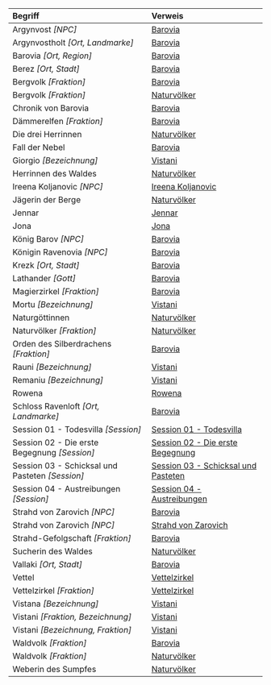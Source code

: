 | Begriff | Verweis |
|:------------|:----------------|
| Argynvost *[NPC]* | [Barovia](https://lolindhir.github.io/PnP/campaigns/strahd/locations/barovia) |
| Argynvostholt *[Ort, Landmarke]* | [Barovia](https://lolindhir.github.io/PnP/campaigns/strahd/locations/barovia) |
| Barovia *[Ort, Region]* | [Barovia](https://lolindhir.github.io/PnP/campaigns/strahd/locations/barovia) |
| Berez *[Ort, Stadt]* | [Barovia](https://lolindhir.github.io/PnP/campaigns/strahd/locations/barovia) |
| Bergvolk *[Fraktion]* | [Barovia](https://lolindhir.github.io/PnP/campaigns/strahd/locations/barovia) |
| Bergvolk *[Fraktion]* | [Naturvölker](https://lolindhir.github.io/PnP/campaigns/strahd/factions/naturvölker) |
| Chronik von Barovia | [Barovia](https://lolindhir.github.io/PnP/campaigns/strahd/locations/barovia) |
| Dämmerelfen *[Fraktion]* | [Barovia](https://lolindhir.github.io/PnP/campaigns/strahd/locations/barovia) |
| Die drei Herrinnen | [Naturvölker](https://lolindhir.github.io/PnP/campaigns/strahd/factions/naturvölker) |
| Fall der Nebel | [Barovia](https://lolindhir.github.io/PnP/campaigns/strahd/locations/barovia) |
| Giorgio *[Bezeichnung]* | [Vistani](https://lolindhir.github.io/PnP/campaigns/strahd/factions/vistani) |
| Herrinnen des Waldes | [Naturvölker](https://lolindhir.github.io/PnP/campaigns/strahd/factions/naturvölker) |
| Ireena Koljanovic *[NPC]* | [Ireena Koljanovic](https://lolindhir.github.io/PnP/campaigns/strahd/persons/npcs/ireena_koljanovic) |
| Jägerin der Berge | [Naturvölker](https://lolindhir.github.io/PnP/campaigns/strahd/factions/naturvölker) |
| Jennar | [Jennar](https://lolindhir.github.io/PnP/campaigns/strahd/persons/pcs/jennar_sunblessed) |
| Jona | [Jona](https://lolindhir.github.io/PnP/campaigns/strahd/persons/pcs/jona_halvarson) |
| König Barov *[NPC]* | [Barovia](https://lolindhir.github.io/PnP/campaigns/strahd/locations/barovia) |
| Königin Ravenovia *[NPC]* | [Barovia](https://lolindhir.github.io/PnP/campaigns/strahd/locations/barovia) |
| Krezk *[Ort, Stadt]* | [Barovia](https://lolindhir.github.io/PnP/campaigns/strahd/locations/barovia) |
| Lathander *[Gott]* | [Barovia](https://lolindhir.github.io/PnP/campaigns/strahd/locations/barovia) |
| Magierzirkel *[Fraktion]* | [Barovia](https://lolindhir.github.io/PnP/campaigns/strahd/locations/barovia) |
| Mortu *[Bezeichnung]* | [Vistani](https://lolindhir.github.io/PnP/campaigns/strahd/factions/vistani) |
| Naturgöttinnen | [Naturvölker](https://lolindhir.github.io/PnP/campaigns/strahd/factions/naturvölker) |
| Naturvölker *[Fraktion]* | [Naturvölker](https://lolindhir.github.io/PnP/campaigns/strahd/factions/naturvölker) |
| Orden des Silberdrachens *[Fraktion]* | [Barovia](https://lolindhir.github.io/PnP/campaigns/strahd/locations/barovia) |
| Rauni *[Bezeichnung]* | [Vistani](https://lolindhir.github.io/PnP/campaigns/strahd/factions/vistani) |
| Remaniu *[Bezeichnung]* | [Vistani](https://lolindhir.github.io/PnP/campaigns/strahd/factions/vistani) |
| Rowena | [Rowena](https://lolindhir.github.io/PnP/campaigns/strahd/persons/pcs/rowena) |
| Schloss Ravenloft *[Ort, Landmarke]* | [Barovia](https://lolindhir.github.io/PnP/campaigns/strahd/locations/barovia) |
| Session 01 - Todesvilla *[Session]* | [Session 01 - Todesvilla](https://lolindhir.github.io/PnP/campaigns/strahd/sessions/session001) |
| Session 02 - Die erste Begegnung *[Session]* | [Session 02 - Die erste Begegnung](https://lolindhir.github.io/PnP/campaigns/strahd/sessions/session002) |
| Session 03 - Schicksal und Pasteten *[Session]* | [Session 03 - Schicksal und Pasteten](https://lolindhir.github.io/PnP/campaigns/strahd/sessions/session003) |
| Session 04 - Austreibungen *[Session]* | [Session 04 - Austreibungen](https://lolindhir.github.io/PnP/campaigns/strahd/sessions/session004) |
| Strahd von Zarovich *[NPC]* | [Barovia](https://lolindhir.github.io/PnP/campaigns/strahd/locations/barovia) |
| Strahd von Zarovich *[NPC]* | [Strahd von Zarovich](https://lolindhir.github.io/PnP/campaigns/strahd/persons/npcs/strahd_zarovich) |
| Strahd-Gefolgschaft *[Fraktion]* | [Barovia](https://lolindhir.github.io/PnP/campaigns/strahd/locations/barovia) |
| Sucherin des Waldes | [Naturvölker](https://lolindhir.github.io/PnP/campaigns/strahd/factions/naturvölker) |
| Vallaki *[Ort, Stadt]* | [Barovia](https://lolindhir.github.io/PnP/campaigns/strahd/locations/barovia) |
| Vettel | [Vettelzirkel](https://lolindhir.github.io/PnP/campaigns/strahd/factions/vettelzirkel) |
| Vettelzirkel *[Fraktion]* | [Vettelzirkel](https://lolindhir.github.io/PnP/campaigns/strahd/factions/vettelzirkel) |
| Vistana *[Bezeichnung]* | [Vistani](https://lolindhir.github.io/PnP/campaigns/strahd/factions/vistani) |
| Vistani *[Fraktion, Bezeichnung]* | [Vistani](https://lolindhir.github.io/PnP/campaigns/strahd/factions/vistani) |
| Vistani *[Bezeichnung, Fraktion]* | [Vistani](https://lolindhir.github.io/PnP/campaigns/strahd/factions/vistani) |
| Waldvolk *[Fraktion]* | [Barovia](https://lolindhir.github.io/PnP/campaigns/strahd/locations/barovia) |
| Waldvolk *[Fraktion]* | [Naturvölker](https://lolindhir.github.io/PnP/campaigns/strahd/factions/naturvölker) |
| Weberin des Sumpfes | [Naturvölker](https://lolindhir.github.io/PnP/campaigns/strahd/factions/naturvölker) |
